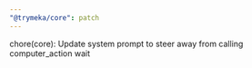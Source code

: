 ```yaml
---
"@trymeka/core": patch
---
```


chore(core): Update system prompt to steer away from calling computer_action wait
